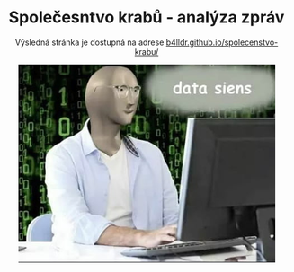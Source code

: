 <h1 align="center">Společesntvo krabů - analýza zpráv</h1>

<p align="center">
    Výsledná stránka je dostupná na adrese  <a href="https://b4lldr.github.io/spolecenstvo-krabu/">b4lldr.github.io/spolecenstvo-krabu/</a>
</p>

<p align="center">
    <img alt="data siens" src="siens.png">
</p>
